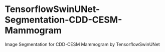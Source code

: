 # TensorflowSwinUNet-Segmentation-CDD-CESM-Mammogram
Image Segmentation for CDD-CESM Mammogram by TensorflowSwinUNet
